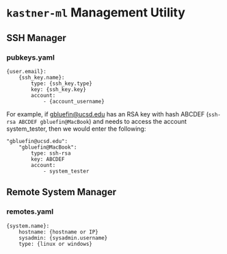 # `kastner-ml` Management Utility
## SSH Manager
### pubkeys.yaml
```
{user.email}:
    {ssh_key.name}:
        type: {ssh_key.type}
        key: {ssh_key.key}
        account:
            - {account_username}
```
For example, if gbluefin@ucsd.edu has an RSA key with hash ABCDEF  (`ssh-rsa ABCDEF gbluefin@MacBook`) and needs to access the account system_tester, then we would enter the following:
```
"gbluefin@ucsd.edu":
    "gbluefin@MacBook":
        type: ssh-rsa
        key: ABCDEF
        account:
            - system_tester
```
## Remote System Manager
### remotes.yaml
```
{system.name}:
    hostname: {hostname or IP}
    sysadmin: {sysadmin.username}
    type: {linux or windows}
```